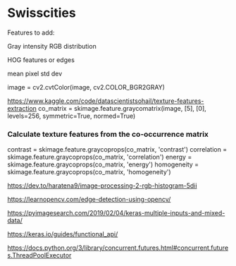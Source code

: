 # Swisscities

Features to add:

Gray intensity
RGB distribution

HOG features or edges

mean pixel
std dev

image = cv2.cvtColor(image, cv2.COLOR_BGR2GRAY)


https://www.kaggle.com/code/datascientistsohail/texture-features-extraction
co_matrix = skimage.feature.graycomatrix(image, [5], [0], levels=256, symmetric=True, normed=True)

### Calculate texture features from the co-occurrence matrix
contrast = skimage.feature.graycoprops(co_matrix, 'contrast')
correlation = skimage.feature.graycoprops(co_matrix, 'correlation')
energy = skimage.feature.graycoprops(co_matrix, 'energy')
homogeneity = skimage.feature.graycoprops(co_matrix, 'homogeneity')


https://dev.to/haratena9/image-processing-2-rgb-histogram-5dii

https://learnopencv.com/edge-detection-using-opencv/

https://pyimagesearch.com/2019/02/04/keras-multiple-inputs-and-mixed-data/

https://keras.io/guides/functional_api/

https://docs.python.org/3/library/concurrent.futures.html#concurrent.futures.ThreadPoolExecutor


